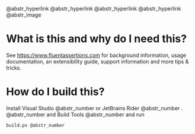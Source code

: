 @abstr_hyperlink @abstr_hyperlink @abstr_hyperlink @abstr_hyperlink @abstr_image 

# What is this and why do I need this?

See https://www.fluentassertions.com for background information, usage documentation, an extensibility guide, support information and more tips & tricks.

# How do I build this?

Install Visual Studio @abstr_number or JetBrains Rider @abstr_number . @abstr_number and Build Tools @abstr_number and run

`build.ps @abstr_number`

